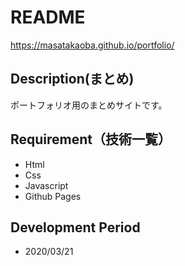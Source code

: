 # README

<https://masatakaoba.github.io/portfolio/>

## Description(まとめ)

ポートフォリオ用のまとめサイトです。

## Requirement（技術一覧）

- Html
- Css
- Javascript
- Github Pages

## Development Period

- 2020/03/21
